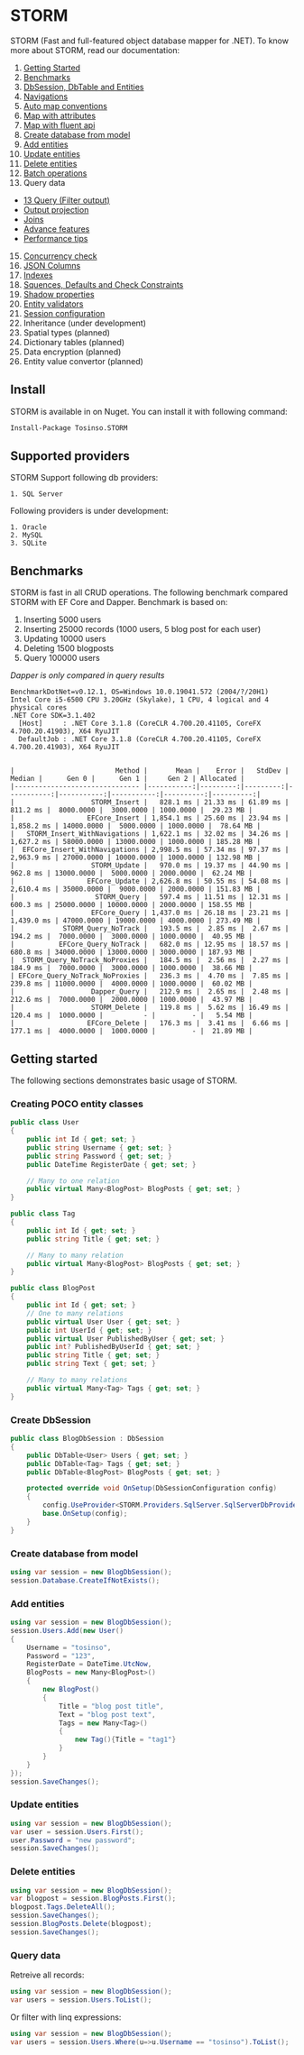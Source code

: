 # STORM
STORM (Fast and full-featured object database mapper for .NET). To know more about STORM, read our documentation:

1. [Getting Started](https://github.com/hossein-ahmadi/STORM/wiki/01---Getting-Started)
2. [Benchmarks](https://github.com/hossein-ahmadi/STORM/wiki/02-Benchmarks)
3. [DbSession, DbTable and Entities](https://github.com/hossein-ahmadi/STORM/wiki/03-DbSession,-DbTable-and-Entities)
4. [Navigations](https://github.com/hossein-ahmadi/STORM/wiki/04-Navigations)
6. [Auto map conventions](https://github.com/hossein-ahmadi/STORM/wiki/05-Auto-map-conventions)
7. [Map with attributes](https://github.com/hossein-ahmadi/STORM/wiki/06-Map-with-attributes)
9. [Map with fluent api](https://github.com/hossein-ahmadi/STORM/wiki/07-Map-with-fluent-api)
8. [Create database from model](https://github.com/hossein-ahmadi/STORM/wiki/08-Create-database-from-model)
10. [Add entities](https://github.com/hossein-ahmadi/STORM/wiki/09-Add-entities)
11. [Update entities](https://github.com/hossein-ahmadi/STORM/wiki/10-Update-entities)
12. [Delete entities](https://github.com/hossein-ahmadi/STORM/wiki/11-Delete-entities)
13. [Batch operations](https://github.com/hossein-ahmadi/STORM/wiki/12-Batch-operations)
14. Query data
 * [13 Query (Filter output)](https://github.com/hossein-ahmadi/STORM/wiki/13-Query--(Filter-output))
 * [Output projection](https://github.com/hossein-ahmadi/STORM/wiki/14-Query-(Output-projection))
 * [Joins](https://github.com/hossein-ahmadi/STORM/wiki/15-Query-(Joins))
 * [Advance features](https://github.com/hossein-ahmadi/STORM/wiki/16-Query-(Advance-features))
 * [Performance tips](https://github.com/hossein-ahmadi/STORM/wiki/17-Query-(Performance-tips))
15. [Concurrency check](https://github.com/hossein-ahmadi/STORM/wiki/18-Concurrency-check)
16. [JSON Columns](https://github.com/hossein-ahmadi/STORM/wiki/19-JSON-Columns)
17. [Indexes](https://github.com/hossein-ahmadi/STORM/wiki/20-Indexes)
18. [Squences, Defaults and Check Constraints](https://github.com/hossein-ahmadi/STORM/wiki/21-Sequences,-Default-and-Check-constraints)
19. [Shadow properties](https://github.com/hossein-ahmadi/STORM/wiki/22-Shadow-properties)
20. [Entity validators](https://github.com/hossein-ahmadi/STORM/wiki/24-Entity-validators)
21. [Session configuration](https://github.com/hossein-ahmadi/STORM/wiki/23-Session-configuration)    
22. Inheritance (under development)
23. Spatial types (planned)
24. Dictionary tables (planned)
25. Data encryption (planned)
26. Entity value convertor (planned)

## Install
STORM is available in on Nuget. You can install it with following command:

```sh
Install-Package Tosinso.STORM
```

## Supported providers
STORM Support following db providers:

    1. SQL Server

Following providers is under development:

    1. Oracle
    2. MySQL
    3. SQLite

## Benchmarks
STORM is fast in all CRUD operations. The following benchmark compared STORM with EF Core and Dapper. Benchmark is based on:

1. Inserting 5000 users
1. Inserting 25000 records (1000 users, 5 blog post for each user)
2. Updating 10000 users
3. Deleting 1500 blogposts
4. Query 100000 users

<i>Dapper is only compared in query results</i>

```
BenchmarkDotNet=v0.12.1, OS=Windows 10.0.19041.572 (2004/?/20H1)
Intel Core i5-6500 CPU 3.20GHz (Skylake), 1 CPU, 4 logical and 4 physical cores
.NET Core SDK=3.1.402
  [Host]     : .NET Core 3.1.8 (CoreCLR 4.700.20.41105, CoreFX 4.700.20.41903), X64 RyuJIT
  DefaultJob : .NET Core 3.1.8 (CoreCLR 4.700.20.41105, CoreFX 4.700.20.41903), X64 RyuJIT


|                         Method |       Mean |    Error |   StdDev |     Median |      Gen 0 |      Gen 1 |     Gen 2 | Allocated |
|------------------------------- |-----------:|---------:|---------:|-----------:|-----------:|-----------:|----------:|----------:|
|                   STORM_Insert |   828.1 ms | 21.33 ms | 61.89 ms |   811.2 ms |  8000.0000 |  3000.0000 | 1000.0000 |  29.23 MB |
|                  EFCore_Insert | 1,854.1 ms | 25.60 ms | 23.94 ms | 1,858.2 ms | 14000.0000 |  5000.0000 | 1000.0000 |  78.64 MB |
|   STORM_Insert_WithNavigations | 1,622.1 ms | 32.02 ms | 34.26 ms | 1,627.2 ms | 58000.0000 | 13000.0000 | 1000.0000 | 185.28 MB |
|  EFCore_Insert_WithNavigations | 2,998.5 ms | 57.34 ms | 97.37 ms | 2,963.9 ms | 27000.0000 | 10000.0000 | 1000.0000 | 132.98 MB |
|                   STORM_Update |   970.0 ms | 19.37 ms | 44.90 ms |   962.8 ms | 13000.0000 |  5000.0000 | 2000.0000 |  62.24 MB |
|                  EFCore_Update | 2,626.8 ms | 50.55 ms | 54.08 ms | 2,610.4 ms | 35000.0000 |  9000.0000 | 2000.0000 | 151.83 MB |
|                    STORM_Query |   597.4 ms | 11.51 ms | 12.31 ms |   600.3 ms | 25000.0000 | 10000.0000 | 2000.0000 | 158.55 MB |
|                   EFCore_Query | 1,437.0 ms | 26.18 ms | 23.21 ms | 1,439.0 ms | 47000.0000 | 19000.0000 | 4000.0000 | 273.49 MB |
|            STORM_Query_NoTrack |   193.5 ms |  2.85 ms |  2.67 ms |   194.2 ms |  7000.0000 |  3000.0000 | 1000.0000 |  40.95 MB |
|           EFCore_Query_NoTrack |   682.0 ms | 12.95 ms | 18.57 ms |   680.8 ms | 34000.0000 | 13000.0000 | 3000.0000 | 187.93 MB |
|  STORM_Query_NoTrack_NoProxies |   184.5 ms |  2.56 ms |  2.27 ms |   184.9 ms |  7000.0000 |  3000.0000 | 1000.0000 |  38.66 MB |
| EFCore_Query_NoTrack_NoProxies |   236.3 ms |  4.70 ms |  7.85 ms |   239.8 ms | 11000.0000 |  4000.0000 | 1000.0000 |  60.02 MB |
|                   Dapper_Query |   212.9 ms |  2.65 ms |  2.48 ms |   212.6 ms |  7000.0000 |  2000.0000 | 1000.0000 |  43.97 MB |
|                   STORM_Delete |   119.8 ms |  5.62 ms | 16.49 ms |   120.4 ms |  1000.0000 |          - |         - |   5.54 MB |
|                  EFCore_Delete |   176.3 ms |  3.41 ms |  6.66 ms |   177.1 ms |  4000.0000 |  1000.0000 |         - |  21.89 MB |
```

## Getting started
The following sections demonstrates basic usage of STORM.

### Creating POCO entity classes

```cs
public class User
{
	public int Id { get; set; }
	public string Username { get; set; }
	public string Password { get; set; }
	public DateTime RegisterDate { get; set; }

	// Many to one relation
	public virtual Many<BlogPost> BlogPosts { get; set; }
}

public class Tag
{
	public int Id { get; set; }
	public string Title { get; set; }

	// Many to many relation
	public virtual Many<BlogPost> BlogPosts { get; set; }
}

public class BlogPost
{
	public int Id { get; set; }
	// One to many relations
	public virtual User User { get; set; }
	public int UserId { get; set; }
	public virtual User PublishedByUser { get; set; }
	public int? PublishedByUserId { get; set; }
	public string Title { get; set; }
	public string Text { get; set; }

	// Many to many relations
	public virtual Many<Tag> Tags { get; set; }
}
```

### Create DbSession

```cs
public class BlogDbSession : DbSession
{
    public DbTable<User> Users { get; set; }
    public DbTable<Tag> Tags { get; set; }
    public DbTable<BlogPost> BlogPosts { get; set; }

    protected override void OnSetup(DbSessionConfiguration config)
    {
        config.UseProvider<STORM.Providers.SqlServer.SqlServerDbProvider>("Data Source=.;Initial Catalog=BlogDb;Integrated Security=true;MultipleActiveResultSets=True");
        base.OnSetup(config);
    }
}
```

### Create database from model

```cs
using var session = new BlogDbSession();
session.Database.CreateIfNotExists();
```

### Add entities

```cs
using var session = new BlogDbSession();
session.Users.Add(new User()
{
    Username = "tosinso",
    Password = "123",
    RegisterDate = DateTime.UtcNow,
    BlogPosts = new Many<BlogPost>()
    {
        new BlogPost()
        {
            Title = "blog post title",
            Text = "blog post text",
            Tags = new Many<Tag>()
            {
                new Tag(){Title = "tag1"}
            }
        }
    }
});
session.SaveChanges();
```

### Update entities

```cs
using var session = new BlogDbSession();
var user = session.Users.First();
user.Password = "new password";
session.SaveChanges();
```

### Delete entities

```cs
using var session = new BlogDbSession();
var blogpost = session.BlogPosts.First();
blogpost.Tags.DeleteAll();
session.SaveChanges();
session.BlogPosts.Delete(blogpost);
session.SaveChanges();
```

### Query data

Retreive all records:
```cs
using var session = new BlogDbSession();
var users = session.Users.ToList();
```

Or filter with linq expressions:

```cs
using var session = new BlogDbSession();
var users = session.Users.Where(u=>u.Username == "tosinso").ToList();
```
